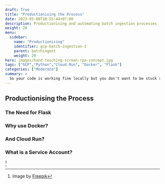```yaml
---
draft: True
title: "Productionising the Process"
date: 2023-05-08T10:55:44+07:00
description: Productionising and automating batch ingestion processes
weight: 20
menu:
  sidebar:
    name: "Productionising"
    identifier: gcp-batch-ingestion-2
    parent: batchingest
    weight: 20
hero: images/hand-touching-screen-rpa-concept.jpg
tags: ["GCP","Python","Cloud Run", "Docker", "Flask"]
categories: ["Moderate"]
summary: >
  So your code is working fine locally but you don't want to be stuck running manual scripts every day. In this article, I introduce automating the process with Flask, Docker and Cloud Run.
---
```


## Productionising the Process

### The Need for Flask

### Why use Docker?

### And Cloud Run?

### What is a Service Account?

[^1]

[^1]: Image by <a href="https://www.freepik.com/free-photo/hand-touching-screen-rpa-concept_23992686.htm#query=automatic&position=0&from_view=search&track=sph">Freepik</a>